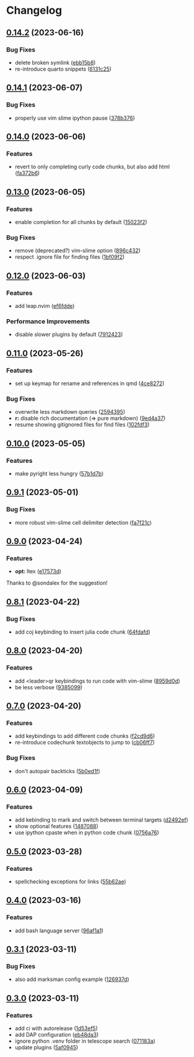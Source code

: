 # Changelog

## [0.14.2](https://github.com/jmbuhr/quarto-nvim-kickstarter/compare/v0.14.1...v0.14.2) (2023-06-16)


### Bug Fixes

* delete broken symlink ([ebb15b8](https://github.com/jmbuhr/quarto-nvim-kickstarter/commit/ebb15b867119afb9f82df1b25442b76abb1c93cc))
* re-introduce quarto snippets ([6131c25](https://github.com/jmbuhr/quarto-nvim-kickstarter/commit/6131c2515509a00df1ccbdd530bcf3cfb2ac441d))

## [0.14.1](https://github.com/jmbuhr/quarto-nvim-kickstarter/compare/v0.14.0...v0.14.1) (2023-06-07)


### Bug Fixes

* properly use vim slime ipython pause ([378b376](https://github.com/jmbuhr/quarto-nvim-kickstarter/commit/378b3761a74480d6fe05fd5bc83609d38670e49b))

## [0.14.0](https://github.com/jmbuhr/quarto-nvim-kickstarter/compare/v0.13.0...v0.14.0) (2023-06-06)


### Features

* revert to only completing curly code chunks, but also add html ([fa372b6](https://github.com/jmbuhr/quarto-nvim-kickstarter/commit/fa372b68dded03e08735a0c7786c62110c6b91a1))

## [0.13.0](https://github.com/jmbuhr/quarto-nvim-kickstarter/compare/v0.12.0...v0.13.0) (2023-06-05)


### Features

* enable completion for all chunks by default ([15023f2](https://github.com/jmbuhr/quarto-nvim-kickstarter/commit/15023f25b68930db951e15f478d0082ccfb2ce72))


### Bug Fixes

* remove (deprecated?) vim-slime option ([896c432](https://github.com/jmbuhr/quarto-nvim-kickstarter/commit/896c432ba0ad5676bf36c918f050f9193a87586b))
* respect .ignore file for finding files ([1bf09f2](https://github.com/jmbuhr/quarto-nvim-kickstarter/commit/1bf09f2e9d16c0c398d7bebb4b5965b15fe2e98c))

## [0.12.0](https://github.com/jmbuhr/quarto-nvim-kickstarter/compare/v0.11.0...v0.12.0) (2023-06-03)


### Features

* add leap.nvim ([ef6fdde](https://github.com/jmbuhr/quarto-nvim-kickstarter/commit/ef6fdde2c011d7703bc7e345c4cf1d5f5cf9887d))


### Performance Improvements

* disable slower plugins by default ([7912423](https://github.com/jmbuhr/quarto-nvim-kickstarter/commit/7912423229bc360b1673b65e3743397a85200103))

## [0.11.0](https://github.com/jmbuhr/quarto-nvim-kickstarter/compare/v0.10.0...v0.11.0) (2023-05-26)


### Features

* set up keymap for rename and references in qmd ([4ce8272](https://github.com/jmbuhr/quarto-nvim-kickstarter/commit/4ce8272e8bd9a6f6dccf96ebf5e09306e5855fda))


### Bug Fixes

* overwrite less markdown queries ([2594395](https://github.com/jmbuhr/quarto-nvim-kickstarter/commit/2594395789a7e4080ff8e4381aa6a53de8a79f3e))
* **r:** disable rich documentation (=&gt; pure markdown) ([9ed4a37](https://github.com/jmbuhr/quarto-nvim-kickstarter/commit/9ed4a3734ffbaeb17bd9948ff26dc2e2fd1558bf))
* resume showing gitignored files for find files ([102fdf3](https://github.com/jmbuhr/quarto-nvim-kickstarter/commit/102fdf3a1140729b382a3b7950604b8270b795e7))

## [0.10.0](https://github.com/jmbuhr/quarto-nvim-kickstarter/compare/v0.9.1...v0.10.0) (2023-05-05)


### Features

* make pyright less hungry ([57b1d7b](https://github.com/jmbuhr/quarto-nvim-kickstarter/commit/57b1d7b702ece0a32af2143ced163da31134252f))

## [0.9.1](https://github.com/jmbuhr/quarto-nvim-kickstarter/compare/v0.9.0...v0.9.1) (2023-05-01)


### Bug Fixes

* more robust vim-slime cell delimiter detection ([fa7f21c](https://github.com/jmbuhr/quarto-nvim-kickstarter/commit/fa7f21c5ccd4ac9b1deb034851a9f7bf7f9115b2))

## [0.9.0](https://github.com/jmbuhr/quarto-nvim-kickstarter/compare/v0.8.1...v0.9.0) (2023-04-24)


### Features

* **opt:** ltex ([e17573d](https://github.com/jmbuhr/quarto-nvim-kickstarter/commit/e17573dfbc708918442b9b7b2015d501cff72029))

Thanks to @sondalex for the suggestion!

## [0.8.1](https://github.com/jmbuhr/quarto-nvim-kickstarter/compare/v0.8.0...v0.8.1) (2023-04-22)


### Bug Fixes

* add coj keybinding to insert julia code chunk ([64fdafd](https://github.com/jmbuhr/quarto-nvim-kickstarter/commit/64fdafde61a438f654f186c38f9f431fb0f778a2))

## [0.8.0](https://github.com/jmbuhr/quarto-nvim-kickstarter/compare/v0.7.0...v0.8.0) (2023-04-20)


### Features

* add &lt;leader&gt;qr keybindings to run code with vim-slime ([8959d0d](https://github.com/jmbuhr/quarto-nvim-kickstarter/commit/8959d0d4b468394ee901348d424a7e9d0d8d8e37))
* be less verbose ([9385099](https://github.com/jmbuhr/quarto-nvim-kickstarter/commit/93850996bbc58f74e29a276b3293c55fddc5d650))

## [0.7.0](https://github.com/jmbuhr/quarto-nvim-kickstarter/compare/v0.6.0...v0.7.0) (2023-04-20)


### Features

* add keybindings to add different code chunks ([f2cd9d6](https://github.com/jmbuhr/quarto-nvim-kickstarter/commit/f2cd9d619b7a6efdcaa04e939382df78f1b73b5c))
* re-introduce codechunk textobjects to jump to ([cb06ff7](https://github.com/jmbuhr/quarto-nvim-kickstarter/commit/cb06ff7e16b31ebcf26271905dd0c1e477e4d3f9))


### Bug Fixes

* don't autopair backticks ([5b0ed1f](https://github.com/jmbuhr/quarto-nvim-kickstarter/commit/5b0ed1f214fc7f160aaedda85d2bacb03686d990))

## [0.6.0](https://github.com/jmbuhr/quarto-nvim-kickstarter/compare/v0.5.0...v0.6.0) (2023-04-09)


### Features

* add kebinding to mark and switch between terminal targets ([d2492ef](https://github.com/jmbuhr/quarto-nvim-kickstarter/commit/d2492efa67779466fee95beb1c61b9ba899ce0d3))
* show optional features ([1487088](https://github.com/jmbuhr/quarto-nvim-kickstarter/commit/148708815987bf41e88f918a45eda64247db094b))
* use ipython cpaste when in python code chunk ([0756a76](https://github.com/jmbuhr/quarto-nvim-kickstarter/commit/0756a76273420edf78c9919ef9a58c180fd07f54))

## [0.5.0](https://github.com/jmbuhr/quarto-nvim-kickstarter/compare/v0.4.0...v0.5.0) (2023-03-28)


### Features

* spellchecking exceptions for links ([55b62ae](https://github.com/jmbuhr/quarto-nvim-kickstarter/commit/55b62ae3a7cff76b30cb1b3243c69aa023a6cb8d))

## [0.4.0](https://github.com/jmbuhr/quarto-nvim-kickstarter/compare/v0.3.1...v0.4.0) (2023-03-16)


### Features

* add bash language server ([96af1a1](https://github.com/jmbuhr/quarto-nvim-kickstarter/commit/96af1a13b97881d1b9334d5b3c7791c84c4b73b9))

## [0.3.1](https://github.com/jmbuhr/quarto-nvim-kickstarter/compare/v0.3.0...v0.3.1) (2023-03-11)


### Bug Fixes

* also add marksman config example ([126937d](https://github.com/jmbuhr/quarto-nvim-kickstarter/commit/126937dbc0770512142a5171c6f711c357adb4f3))

## [0.3.0](https://github.com/jmbuhr/quarto-nvim-kickstarter/compare/v0.2.0...v0.3.0) (2023-03-11)


### Features

* add ci with autorelease ([1d53ef5](https://github.com/jmbuhr/quarto-nvim-kickstarter/commit/1d53ef5d86b6dc5b1e9b3482483e9efc00cdaf74))
* add DAP configuration ([eb48da3](https://github.com/jmbuhr/quarto-nvim-kickstarter/commit/eb48da3b897b4bf885fa9f2d51fdd173a54ac8f2))
* ignore python .venv folder in telescope search ([071183a](https://github.com/jmbuhr/quarto-nvim-kickstarter/commit/071183a0bcdc3f095e7325d6d305e7e7f481f6d1))
* update plugins ([5af0945](https://github.com/jmbuhr/quarto-nvim-kickstarter/commit/5af094561492d0a6ff9cfb6613d9c200148c282c))
